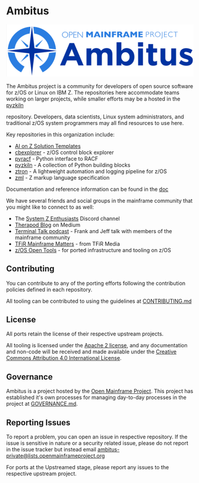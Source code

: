 # Ambitus

![Ambitus Logo](./images/ambitus_logo.png)

The Ambitus project is a community for developers of open source software for z/OS or Linux on IBM Z.  The repositories here accommodate teams working on larger projects, while smaller efforts may be a hosted in the [pyzkiln](https://github.com/ambitus/pyzkiln)

repository.  Developers, data scientists, Linux system administrators, and traditional z/OS system programmers may all find resources to use here.

Key repositories in this organization include:

- [AI on Z Solution Templates](https://github.com/ambitus/aionz-solution-templates)
- [cbexplorer](https://github.com/ambitus/cbexplorer) - z/OS control block explorer
- [pyracf](https://github.com/ambitus/pyracf) - Python interface to RACF
- [pyzkiln](https://github.com/ambitus/pyzkiln) - A collection of Python building blocks
- [ztron](https://github.com/ambitus/zml) - A lightweight automation and logging
pipeline for z/OS
- [zml](https://github.com/ambitus/zTron) - Z markup language specification

Documentation and reference information can be found in the [doc](./doc/README.md)

We have several friends and social groups in the mainframe community that you might
like to connect to as well:

- The [System Z Enthusiasts](https://discord.com/servers/system-z-enthusiasts-880322471608344597) Discord channel
- [Therapod Blog](https://medium.com/theropod) on Medium
- [Terminal Talk podcast](https://www.terminaltalk.net/) - Frank and Jeff talk
with members of the mainframe community
- [TFiR Mainframe Matters](https://youtube.com/playlist?list=PLqJap3FMiIH8vb5pi1InruLFZouPGdz_M&si=A-kTWRUBIYWZtKXu) - from TFiR Media
- [z/OS Open Tools](https://github.com/ZOSOpenTools/) - for ported infrastructure and tooling on z/OS

## Contributing

You can contribute to any of the porting efforts following the contribution policies defined in each repository.

All tooling can be contributed to using the guidelines at [CONTRIBUTING.md](CONTRIBUTING.md)

## License

All ports retain the license of their respective upstream projects.

All tooling is licensed under the [Apache 2 license](https://spdx.org/licenses/Apache-2.0.html), and any documentation and non-code will be received and made available under the [Creative Commons Attribution 4.0 International License](http://creativecommons.org/licenses/by/4.0/).

## Governance

Ambitus is a project hosted by the [Open Mainframe Project](https://openmainframeproject.org). This project has established it's own processes for managing day-to-day processes in the project at [GOVERNANCE.md](GOVERNANCE.md).

## Reporting Issues

To report a problem, you can open an issue in respective repository. If the issue is sensitive in nature or a security related issue, please do not report in the issue tracker but instead email [ambitus-private@lists.openmainframeproject.org](ambitus-private@lists.openmainframeproject.org)

For ports at the Upstreamed stage, please report any issues to the respective upstream project.
